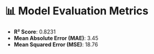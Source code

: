 # 📊 Model Evaluation Metrics

- **R² Score**: 0.8231  
- **Mean Absolute Error (MAE)**: 3.45  
- **Mean Squared Error (MSE)**: 18.76